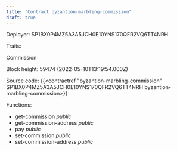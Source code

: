 ```yaml
---
title: "Contract byzantion-marbling-commission"
draft: true
---
```

Deployer: SP1BX0P4MZ5A3A5JCH0E10YNS170QFR2VQ6TT4NRH

Traits:
 
Commission


Block height: 59474 (2022-05-10T13:19:54.000Z)

Source code: {{<contractref "byzantion-marbling-commission" SP1BX0P4MZ5A3A5JCH0E10YNS170QFR2VQ6TT4NRH byzantion-marbling-commission>}}

Functions:

* get-commission _public_
* get-commission-address _public_
* pay _public_
* set-commission _public_
* set-commission-address _public_
